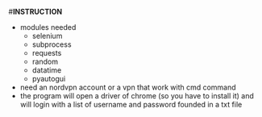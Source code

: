 #**INSTRUCTION**
  - modules needed
    - selenium
    - subprocess
    - requests
    - random 
    - datatime
    - pyautogui
  - need an nordvpn account or a vpn that work with cmd command
  - the program will open a driver of chrome (so you have to install it) and will login with a list of username and password founded in a txt file
